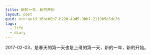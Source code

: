 ```yaml
---
title: 新的一年，新的开始
layout: post
guid: urn:uuid:16bc00b7-b220-49d5-9bb7-2119b5e5dc26
tags:
  - life
  - diary
---
```


2017-02-03，是春天的第一天也是上班的第一天，新的一年，新的开始。  
